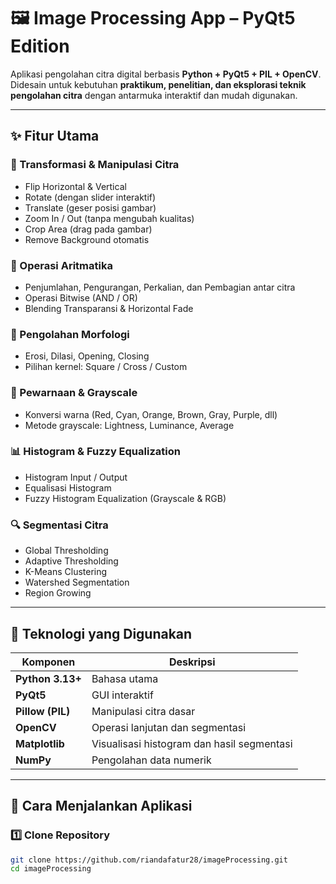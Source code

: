 # 🖼️ Image Processing App – PyQt5 Edition

Aplikasi pengolahan citra digital berbasis **Python + PyQt5 + PIL + OpenCV**.  
Didesain untuk kebutuhan **praktikum, penelitian, dan eksplorasi teknik pengolahan citra** dengan antarmuka interaktif dan mudah digunakan.

---

## ✨ Fitur Utama

### 🎨 Transformasi & Manipulasi Citra
- Flip Horizontal & Vertical  
- Rotate (dengan slider interaktif)  
- Translate (geser posisi gambar)  
- Zoom In / Out (tanpa mengubah kualitas)  
- Crop Area (drag pada gambar)  
- Remove Background otomatis  

### 🧮 Operasi Aritmatika
- Penjumlahan, Pengurangan, Perkalian, dan Pembagian antar citra  
- Operasi Bitwise (AND / OR)  
- Blending Transparansi & Horizontal Fade  

### 🧩 Pengolahan Morfologi
- Erosi, Dilasi, Opening, Closing  
- Pilihan kernel: Square / Cross / Custom  

### 🌈 Pewarnaan & Grayscale
- Konversi warna (Red, Cyan, Orange, Brown, Gray, Purple, dll)  
- Metode grayscale: Lightness, Luminance, Average  

### 📊 Histogram & Fuzzy Equalization
- Histogram Input / Output  
- Equalisasi Histogram  
- Fuzzy Histogram Equalization (Grayscale & RGB)  

### 🔍 Segmentasi Citra
- Global Thresholding  
- Adaptive Thresholding  
- K-Means Clustering  
- Watershed Segmentation  
- Region Growing  

---

## 🧠 Teknologi yang Digunakan

| Komponen | Deskripsi |
|-----------|------------|
| **Python 3.13+** | Bahasa utama |
| **PyQt5** | GUI interaktif |
| **Pillow (PIL)** | Manipulasi citra dasar |
| **OpenCV** | Operasi lanjutan dan segmentasi |
| **Matplotlib** | Visualisasi histogram dan hasil segmentasi |
| **NumPy** | Pengolahan data numerik |

---

## 🧰 Cara Menjalankan Aplikasi

### 1️⃣ Clone Repository
```bash
git clone https://github.com/riandafatur28/imageProcessing.git
cd imageProcessing
